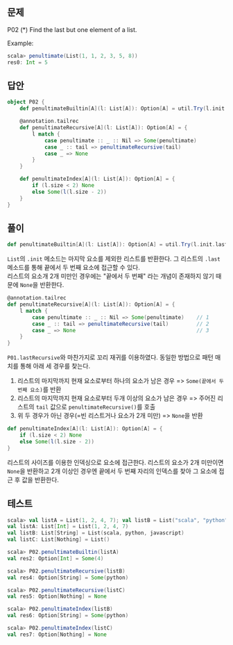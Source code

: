 ## 문제
P02 (*) Find the last but one element of a list.

Example:
```scala
scala> penultimate(List(1, 1, 2, 3, 5, 8))
res0: Int = 5
```

## 답안
```scala
object P02 {
    def penultimateBuiltin[A](l: List[A]): Option[A] = util.Try(l.init.last).toOption

    @annotation.tailrec
    def penultimateRecursive[A](l: List[A]): Option[A] = {
        l match {
            case penultimate :: _ :: Nil => Some(penultimate)
            case _ :: tail => penultimateRecursive(tail)
            case _ => None
        }
    }

    def penultimateIndex[A](l: List[A]): Option[A] = {
        if (l.size < 2) None
        else Some(l(l.size - 2))
    }
}
```

## 풀이
```scala
def penultimateBuiltin[A](l: List[A]): Option[A] = util.Try(l.init.last).toOption
```
`List`의 `.init` 메소드는 마지막 요소를 제외한 리스트를 반환한다. 그 리스트의 `.last` 메소드를 통해 끝에서 두 번째 요소에 접근할 수 있다.  
리스트의 요소개 2개 미만인 경우에는 "끝에서 두 번째" 라는 개념이 존재하지 않기 때문에 `None`을 반환한다.


```scala
@annotation.tailrec
def penultimateRecursive[A](l: List[A]): Option[A] = {
    l match {
        case penultimate :: _ :: Nil => Some(penultimate)    // 1
        case _ :: tail => penultimateRecursive(tail)         // 2
        case _ => None                                       // 3
    }
}
```
`P01.lastRecursive`와 마찬가지로 꼬리 재귀를 이용하였다. 동일한 방법으로 패턴 매치를 통해 아래 세 경우를 찾는다.
1. 리스트의 마지막까지 현재 요소로부터 하나의 요소가 남은 경우 => `Some(끝에서 두 번째 요소)`를 반환
2. 리스트의 마지막까지 현재 요소로부터 두개 이상의 요소가 남은 경우 => 주어진 리스트의 `tail` 값으로 `penultimateRecursive()`를 호출
3. 위 두 경우가 아닌 경우(=빈 리스트거나 요소가 2개 미만) => `None`을 반환

```scala
def penultimateIndex[A](l: List[A]): Option[A] = {
    if (l.size < 2) None
    else Some(l(l.size - 2))
}
```
리스트의 사이즈를 이용한 인덱싱으로 요소에 접근한다. 리스트의 요소가 2개 미만이면 `None`을 반환하고 2개 이상인 경우엔 끝에서 두 번째 자리의 인덱스를 찾아 그 요소에 접근 후 값을 반환한다.

## 테스트
```scala
scala> val listA = List(1, 2, 4, 7); val listB = List("scala", "python", "javascript"); val listC = List();
val listA: List[Int] = List(1, 2, 4, 7)
val listB: List[String] = List(scala, python, javascript)
val listC: List[Nothing] = List()

scala> P02.penultimateBuiltin(listA)
val res2: Option[Int] = Some(4)

scala> P02.penultimateRecursive(listB)
val res4: Option[String] = Some(python)

scala> P02.penultimateRecursive(listC)
val res5: Option[Nothing] = None

scala> P02.penultimateIndex(listB)
val res6: Option[String] = Some(python)

scala> P02.penultimateIndex(listC)
val res7: Option[Nothing] = None
```
